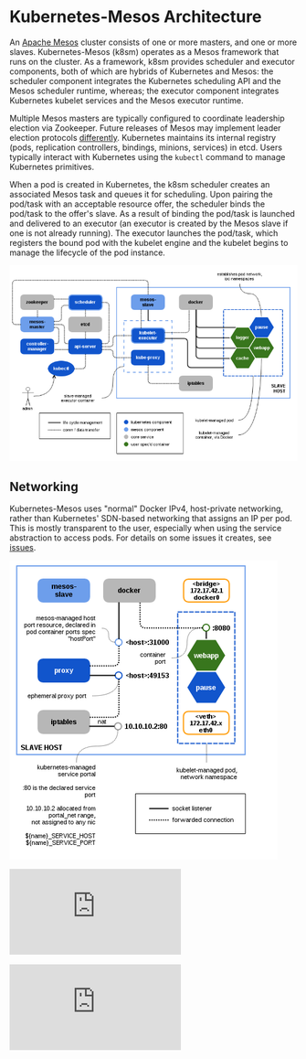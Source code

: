 # Kubernetes-Mesos Architecture

An [Apache Mesos][1] cluster consists of one or more masters, and one or more slaves.
Kubernetes-Mesos (k8sm) operates as a Mesos framework that runs on the cluster.
As a framework, k8sm provides scheduler and executor components, both of which are hybrids of Kubernetes and Mesos:
the scheduler component integrates the Kubernetes scheduling API and the Mesos scheduler runtime, whereas;
the executor component integrates Kubernetes kubelet services and the Mesos executor runtime.

Multiple Mesos masters are typically configured to coordinate leadership election via Zookeeper.
Future releases of Mesos may implement leader election protocols [differently][2].
Kubernetes maintains its internal registry (pods, replication controllers, bindings, minions, services) in etcd.
Users typically interact with Kubernetes using the `kubectl` command to manage Kubernetes primitives.

When a pod is created in Kubernetes, the k8sm scheduler creates an associated Mesos task and queues it for scheduling.
Upon pairing the pod/task with an acceptable resource offer, the scheduler binds the pod/task to the offer's slave.
As a result of binding the pod/task is launched and delivered to an executor (an executor is created by the Mesos slave if one is not already running).
The executor launches the pod/task, which registers the bound pod with the kubelet engine and the kubelet begins to manage the lifecycle of the pod instance.

![Architecture Diagram](architecture.png)

## Networking

Kubernetes-Mesos uses "normal" Docker IPv4, host-private networking, rather than Kubernetes' SDN-based networking that assigns an IP per pod. This is mostly transparent to the user, especially when using the service abstraction to access pods. For details on some issues it creates, see [issues][3].

![Network Diagram](networking.png)

[1]: http://mesos.apache.org/
[2]: https://issues.apache.org/jira/browse/MESOS-1806
[3]: issues.md#service-endpoints

[![Analytics](https://kubernetes-site.appspot.com/UA-36037335-10/GitHub/contrib/mesos/docs/README.md?pixel)]()


[![Analytics](https://kubernetes-site.appspot.com/UA-36037335-10/GitHub/contrib/mesos/docs/architecture.md?pixel)]()
